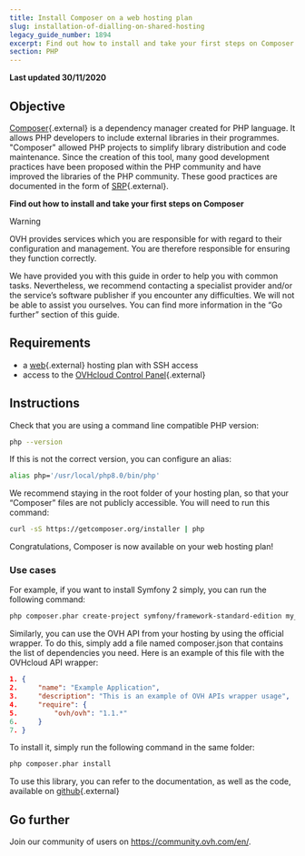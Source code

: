 ```yaml
---
title: Install Composer on a web hosting plan
slug: installation-of-dialling-on-shared-hosting
legacy_guide_number: 1894
excerpt: Find out how to install and take your first steps on Composer.
section: PHP
---
```


**Last updated 30/11/2020**

## Objective

[Composer](https://getcomposer.org/){.external} is a dependency manager created for PHP language. It allows PHP developers to include external libraries in their programmes. "Composer" allowed PHP projects to simplify library distribution and code maintenance. Since the creation of this tool, many good development practices have been proposed within the PHP community and have improved the libraries of the PHP community. These good practices are documented in the form of [SRP](http://www.php-fig.org/){.external}.

**Find out how to install and take your first steps on Composer**

> [!warning]
>
> OVH provides services which you are responsible for with regard to their configuration and management. You are therefore responsible for ensuring they function correctly.
> 
> We have provided you with this guide in order to help you with common tasks. Nevertheless, we recommend contacting a specialist provider and/or the service’s software publisher if you encounter any difficulties. We will not be able to assist you ourselves. You can find more information in the “Go further” section of this guide.
> 

## Requirements

- a [web](https://www.ovh.co.uk/web-hosting/){.external} hosting plan with SSH access
- access to the [OVHcloud Control Panel](https://www.ovh.com/auth/?action=gotomanager){.external}


## Instructions

Check that you are using a command line compatible PHP version:


```bash
php --version
```

If this is not the correct version, you can configure an alias:


```bash
alias php='/usr/local/php8.0/bin/php'
```

We recommend staying in the root folder of your hosting plan, so that your “Composer” files are not publicly accessible. You will need to run this command:


```bash
curl -sS https://getcomposer.org/installer | php
```

Congratulations, Composer is now available on your web hosting plan!


### Use cases

For example, if you want to install Symfony 2 simply, you can run the following command:


```bash
php composer.phar create-project symfony/framework-standard-edition my_project_name "2.7.*"
```

Similarly, you can use the OVH API from your hosting by using the official wrapper. To do this, simply add a file named composer.json that contains the list of dependencies you need. Here is an example of this file with the OVHcloud API wrapper:


```json
1. {
2.     "name": "Example Application",
3.     "description": "This is an example of OVH APIs wrapper usage",
4.     "require": {
5.         "ovh/ovh": "1.1.*"
6.     }
7. }
```

To install it, simply run the following command in the same folder:


```bash
php composer.phar install
```

To use this library, you can refer to the documentation, as well as the code, available on [github](https://github.com/ovh/php-ovh){.external}


## Go further

Join our community of users on <https://community.ovh.com/en/>.
